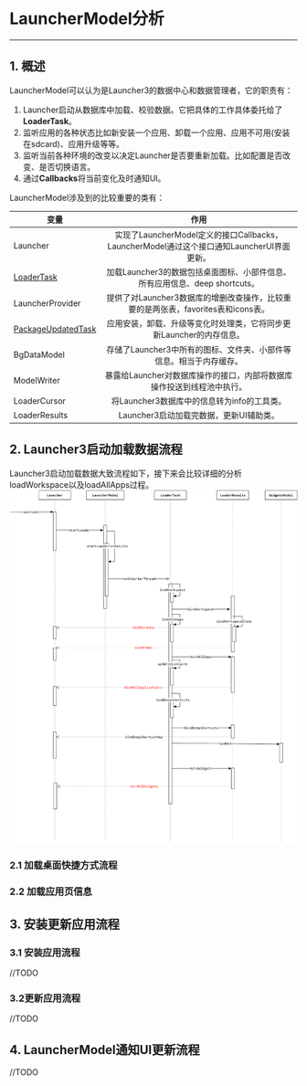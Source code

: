 # LauncherModel分析
---

## 1. 概述
LauncherModel可以认为是Launcher3的数据中心和数据管理者，它的职责有：
1. Launcher启动从数据库中加载、校验数据。它把具体的工作具体委托给了**LoaderTask**。  
2. 监听应用的各种状态比如新安装一个应用、卸载一个应用、应用不可用(安装在sdcard)、应用升级等等。  
3. 监听当前各种环境的改变以决定Launcher是否要重新加载。比如配置是否改变、是否切换语言。  
4. 通过**Callbacks**将当前变化及时通知UI。

LauncherModel涉及到的比较重要的类有： 

|变量     |作用     |  
| ------- | :-----: |  
| Launcher | 实现了LauncherModel定义的接口Callbacks，LauncherModel通过这个接口通知LauncherUI界面更新。|  
| [LoaderTask](LoaderTask.md) | 加载Launcher3的数据包括桌面图标、小部件信息、所有应用信息、deep shortcuts。|  
| LauncherProvider | 提供了对Launcher3数据库的增删改查操作，比较重要的是两张表，favorites表和icons表。|  
| [PackageUpdatedTask](PackageUpdatedTask.md) | 应用安装，卸载、升级等变化时处理类，它将同步更新Launcher的内存信息。 |  
| BgDataModel | 存储了Launcher3中所有的图标、文件夹、小部件等信息。相当于内存缓存。 |  
| ModelWriter | 暴露给Launcher对数据库操作的接口，内部将数据库操作投送到线程池中执行。 |  
| LoaderCursor | 将Launcher3数据库中的信息转为info的工具类。 |  
| LoaderResults | Launcher3启动加载完数据，更新UI辅助类。 |

## 2. Launcher3启动加载数据流程
Launcher3启动加载数据大致流程如下，接下来会比较详细的分析loadWorkspace以及loadAllApps过程。
![LoadData](./images/LoadData.png)

### 2.1 加载桌面快捷方式流程


### 2.2 加载应用页信息

## 3. 安装更新应用流程
### 3.1 安装应用流程
//TODO
### 3.2更新应用流程
//TODO
## 4. LauncherModel通知UI更新流程
//TODO

